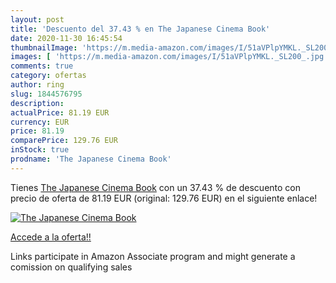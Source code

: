 ```yaml
---
layout: post
title: 'Descuento del 37.43 % en The Japanese Cinema Book'
date: 2020-11-30 16:45:54
thumbnailImage: 'https://m.media-amazon.com/images/I/51aVPlpYMKL._SL200_.jpg'
images: [ 'https://m.media-amazon.com/images/I/51aVPlpYMKL._SL200_.jpg' ]
comments: true
category: ofertas
author: ring
slug: 1844576795
description:
actualPrice: 81.19 EUR
currency: EUR
price: 81.19
comparePrice: 129.76 EUR
inStock: true
prodname: 'The Japanese Cinema Book'
---
```


Tienes [The Japanese Cinema Book](https://www.amazon.es/dp/1844576795/?tag=tolees-21) con un 37.43 % de descuento con precio de oferta de 81.19 EUR (original: 129.76 EUR) en el siguiente enlace!

[![The Japanese Cinema Book](https://m.media-amazon.com/images/I/51aVPlpYMKL._SL200_.jpg)](https://www.amazon.es/dp/1844576795/?tag=tolees-21)

[Accede a la oferta!!](https://www.amazon.es/dp/1844576795/?tag=tolees-21)

Links participate in Amazon Associate program and might generate a comission on qualifying sales


